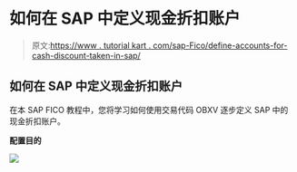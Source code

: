 # 如何在 SAP 中定义现金折扣账户

> 原文:[https://www . tutorial kart . com/sap-Fico/define-accounts-for-cash-discount-taken-in-sap/](https://www.tutorialkart.com/sap-fico/define-accounts-for-cash-discount-taken-in-sap/)

## 如何在 SAP 中定义现金折扣账户

在本 SAP FICO 教程中，您将学习如何使用交易代码 OBXV 逐步定义 SAP 中的现金折扣账户。

**配置目的**

[![](../Images/925da31b32d6bc3827932f6c8afb11bb.png)](https://www.tutorialkart.com/)